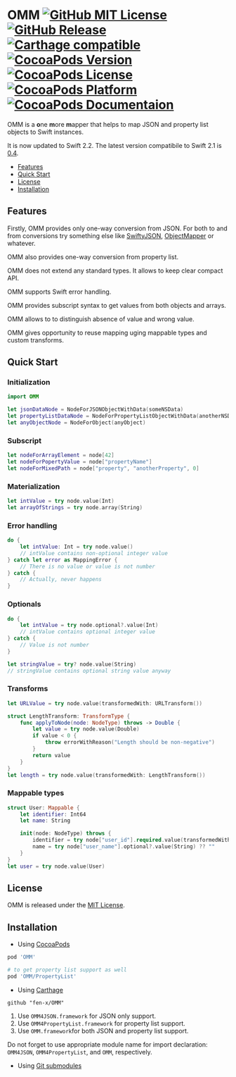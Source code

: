 # OMM [![GitHub MIT License](https://img.shields.io/github/license/fen-x/OMM.svg)](https://raw.githubusercontent.com/fen-x/OMM/master/LICENSE) [![GitHub Release](https://img.shields.io/github/release/fen-x/OMM.svg)](https://github.com/fen-x/OMM/releases) [![Carthage compatible](https://img.shields.io/badge/Carthage-compatible-4BC51D.svg)](https://github.com/Carthage/Carthage) [![CocoaPods Version](https://img.shields.io/cocoapods/v/OMM.svg)](https://cocoapods.org/pods/OMM) [![CocoaPods License](https://img.shields.io/cocoapods/l/OMM.svg)](http://opensource.org/licenses/MIT) [![CocoaPods Platform](https://img.shields.io/cocoapods/p/OMM.svg)]() [![CocoaPods Documentaion](https://img.shields.io/cocoapods/metrics/doc-percent/OMM.svg)](http://cocoadocs.org/docsets/OMM)

OMM is a **o**ne **m**ore **m**apper that helps to map JSON and property list objects to Swift instances.

It is now updated to Swift 2.2. The latest version compatibile to Swift 2.1 is [0.4](https://github.com/fen-x/OMM/releases/tag/v0.4.0).

* [Features](#features)
* [Quick Start](#quick-start)
* [License](#license)
* [Installation](#installation)

## Features

Firstly, OMM provides only one-way conversion from JSON.
For both to and from conversions try something else like [SwiftyJSON](https://github.com/SwiftyJSON/SwiftyJSON), [ObjectMapper](https://github.com/Hearst-DD/ObjectMapper) or whatever.

OMM also provides one-way conversion from property list.

OMM does not extend any standard types. It allows to keep clear compact API.

OMM supports Swift error handling.

OMM provides subscript syntax to get values from both objects and arrays.

OMM allows to to distinguish absence of value and wrong value.

OMM gives opportunity to reuse mapping uging mappable types and custom transforms.

## Quick Start

### Initialization

```swift
import OMM

let jsonDataNode = NodeForJSONObjectWithData(someNSData)
let propertyListDataNode = NodeForPropertyListObjectWithData(anotherNSData)
let anyObjectNode = NodeForObject(anyObject)
```

### Subscript

```swift
let nodeForArrayElement = node[42]
let nodeForPopertyValue = node["propertyName"]
let nodeForMixedPath = node["property", "anotherProperty", 0]
```

### Materialization

```swift
let intValue = try node.value(Int)
let arrayOfStrings = try node.array(String)
```

### Error handling

```swift
do {
	let intValue: Int = try node.value()
	// intValue contains non-optional integer value	
} catch let error as MappingError {
	// There is no value or value is not number
} catch {
	// Actually, never happens
}
```

### Optionals

```swift
do {
	let intValue = try node.optional?.value(Int)
	// intValue contains optional integer value
} catch {
	// Value is not number
}

let stringValue = try? node.value(String)
// stringValue contains optional string value anyway
```

### Transforms

```swift
let URLValue = try node.value(transformedWith: URLTransform())

struct LengthTransform: TransformType {
	func applyToNode(node: NodeType) throws -> Double {
		let value = try node.value(Double)
		if value < 0 {
			throw errorWithReason("Length should be non-negative")
		}
		return value
	}
}
let length = try node.value(transformedWith: LengthTransform())
```

### Mappable types

```swift
struct User: Mappable {
	let identifier: Int64
	let name: String 

	init(node: NodeType) throws {
		identifier = try node["user_id"].required.value(transformedWith: Int64Transform)
		name = try node["user_name"].optional?.value(String) ?? ""
	}
}
let user = try node.value(User)
```

## License

OMM is released under the [MIT License](https://raw.githubusercontent.com/fen-x/OMM/master/LICENSE).

## Installation

* Using [CocoaPods](https://cocoapods.org)

```ruby
pod 'OMM'

# to get property list support as well
pod 'OMM/PropertyList'
```

* Using [Carthage](https://github.com/Carthage/Carthage)

```
github "fen-x/OMM"
```

  1. Use `OMM4JSON.framework` for JSON only support.
  1. Use `OMM4PropertyList.framework` for property list support.
  1. Use `OMM.framework`for both JSON and property list support.

Do not forget to use appropriate module name for import declaration: `OMM4JSON`, `OMM4PropertyList`, and `OMM`, respectively.

* Using [Git submodules](https://git-scm.com/book/en/v2/Git-Tools-Submodules)
